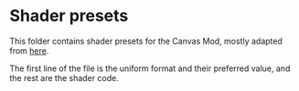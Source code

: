 # Shader presets
This folder contains shader presets for the Canvas Mod, mostly adapted from [here](https://github.com/MisaLiu/phi-chart-render/tree/master/src/effect/shader/presets).

The first line of the file is the uniform format and their preferred value, and the rest are the shader code.
